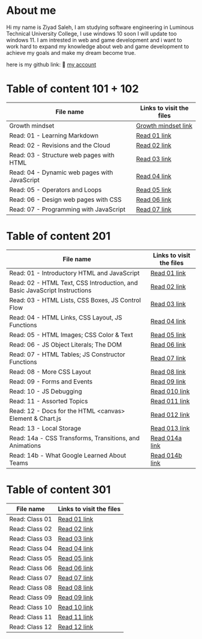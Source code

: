 # About me 

Hi my name is Ziyad Saleh, I am studying software engineering in Luminous Technical University College, I use windows 10 soon I will update too windows 11. I am intrested in web and game development and i want to work hard to expand my knowledge about web and game development to achieve my goals and make my dream become true.

here is my github link: 💙
[my account](https://github.com/Ziyadhs?tab=repositories)
# Table of content 101 + 102

| File name | Links to visit the files |
| --- | ----------- |
| Growth mindset | [Growth mindset link](https://ziyadhs.github.io/Read-Notes/101,102/growth%20mindset) |
| Read: 01 - Learning Markdown | [Read 01 link](https://ziyadhs.github.io/Read-Notes/101,102/Read:%2001%20-%20Learning%20Markdown) |
| Read: 02 - Revisions and the Cloud | [Read 02 link](https://ziyadhs.github.io/Read-Notes/101,102/Read:%2002%20-%20Revisions%20and%20the%20Cloud) |
| Read: 03 - Structure web pages with HTML | [Read 03 link](https://ziyadhs.github.io/Read-Notes/101,102/Read03) |
|  Read: 04 - Dynamic web pages with JavaScript | [Read 04 link](https://ziyadhs.github.io/Read-Notes/101,102/Read04) |
|  Read: 05 - Operators and Loops | [Read 05 link](https://ziyadhs.github.io/Read-Notes/101,102/Read05) |
|  Read: 06 - Design web pages with CSS | [Read 06 link](https://ziyadhs.github.io/Read-Notes/101,102/Read06) |
|  Read: 07 - Programming with JavaScript | [Read 07 link](https://ziyadhs.github.io/Read-Notes/101,102/Read07) |

# Table of content 201

| File name | Links to visit the files |
| --- | ----------- |
| Read: 01 - Introductory HTML and JavaScript | [Read 01 link](https://ziyadhs.github.io/Read-Notes/201/Read01c201) |
| Read: 02 - HTML Text, CSS Introduction, and Basic JavaScript Instructions | [Read 02 link](https://ziyadhs.github.io/Read-Notes/201/Read02c201) |
| Read: 03 - HTML Lists, CSS Boxes, JS Control Flow | [Read 03 link](https://ziyadhs.github.io/Read-Notes/201/Read03c201) |
| Read: 04 - HTML Links, CSS Layout, JS Functions | [Read 04 link](https://ziyadhs.github.io/Read-Notes/201/Read04c201) |
| Read: 05 - HTML Images; CSS Color & Text | [Read 05 link](https://ziyadhs.github.io/Read-Notes/201/Read05c201) |
| Read: 06 - JS Object Literals; The DOM | [Read 06 link](https://ziyadhs.github.io/Read-Notes/201/Read06c201) |
| Read: 07 - HTML Tables; JS Constructor Functions | [Read 07 link](https://ziyadhs.github.io/Read-Notes/201/Read07c201) |
| Read: 08 - More CSS Layout | [Read 08 link](https://ziyadhs.github.io/Read-Notes/201/Read08c201) |
| Read: 09 - Forms and Events | [Read 09 link](https://ziyadhs.github.io/Read-Notes/201/Read09c201) |
| Read: 10 - JS Debugging | [Read 010 link](https://ziyadhs.github.io/Read-Notes/201/Read010c201) |
| Read: 11 - Assorted Topics | [Read 011 link](https://ziyadhs.github.io/Read-Notes/201/Read011c201) |
| Read: 12 - Docs for the HTML &lt;canvas> Element & Chart.js | [Read 012 link](https://ziyadhs.github.io/Read-Notes/201/Read012c201) |
| Read: 13 - Local Storage | [Read 013 link](https://ziyadhs.github.io/Read-Notes/201/Read013c201) |
| Read: 14a - CSS Transforms, Transitions, and Animations | [Read 014a link](https://ziyadhs.github.io/Read-Notes/201/Read014c201a) |
| Read: 14b - What Google Learned About Teams | [Read 014b link](https://ziyadhs.github.io/Read-Notes/201/Read014c201b) |


# Table of content 301

| File name | Links to visit the files |
| --- | ----------- |
| Read: Class 01| [Read 01 link](https://ziyadhs.github.io/Read-Notes/301/Read01c301) |
| Read: Class 02| [Read 02 link](https://ziyadhs.github.io/Read-Notes/301/Read02c301) |
| Read: Class 03| [Read 03 link](https://ziyadhs.github.io/Read-Notes/301/Read03c301) |
| Read: Class 04| [Read 04 link](https://ziyadhs.github.io/Read-Notes/301/Read04c301) |
| Read: Class 05| [Read 05 link](https://ziyadhs.github.io/Read-Notes/301/Read05c301) |
| Read: Class 06| [Read 06 link](https://ziyadhs.github.io/Read-Notes/301/Read06c301) |
| Read: Class 07| [Read 07 link](https://ziyadhs.github.io/Read-Notes/301/Read07c301) |
| Read: Class 08| [Read 08 link](https://ziyadhs.github.io/Read-Notes/301/Read08c301) |
| Read: Class 09| [Read 09 link](https://ziyadhs.github.io/Read-Notes/301/Read09c301) |
| Read: Class 10| [Read 10 link](https://ziyadhs.github.io/Read-Notes/301/Read10c301) |
| Read: Class 11| [Read 11 link](https://ziyadhs.github.io/Read-Notes/301/Read11c301) |
| Read: Class 12| [Read 12 link](https://ziyadhs.github.io/Read-Notes/301/Read12c301) |
